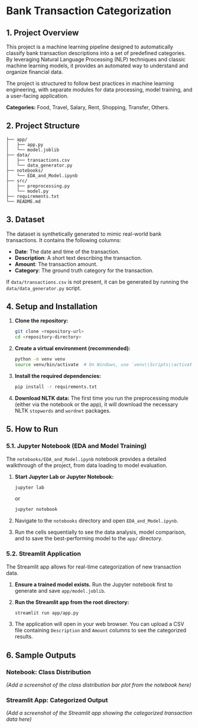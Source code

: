 # Bank Transaction Categorization

## 1. Project Overview

This project is a machine learning pipeline designed to automatically classify bank transaction descriptions into a set of predefined categories. By leveraging Natural Language Processing (NLP) techniques and classic machine learning models, it provides an automated way to understand and organize financial data.

The project is structured to follow best practices in machine learning engineering, with separate modules for data processing, model training, and a user-facing application.

**Categories:** Food, Travel, Salary, Rent, Shopping, Transfer, Others.

## 2. Project Structure

```
├── app/
│   ├── app.py
│   └── model.joblib
├── data/
│   ├── transactions.csv
│   └── data_generator.py
├── notebooks/
│   └── EDA_and_Model.ipynb
├── src/
│   ├── preprocessing.py
│   └── model.py
├── requirements.txt
└── README.md
```

## 3. Dataset

The dataset is synthetically generated to mimic real-world bank transactions. It contains the following columns:

- **Date**: The date and time of the transaction.
- **Description**: A short text describing the transaction.
- **Amount**: The transaction amount.
- **Category**: The ground truth category for the transaction.

If `data/transactions.csv` is not present, it can be generated by running the `data/data_generator.py` script.

## 4. Setup and Installation

1.  **Clone the repository:**
    ```bash
    git clone <repository-url>
    cd <repository-directory>
    ```

2.  **Create a virtual environment (recommended):**
    ```bash
    python -m venv venv
    source venv/bin/activate  # On Windows, use `venv\\Scripts\\activate`
    ```

3.  **Install the required dependencies:**
    ```bash
    pip install -r requirements.txt
    ```

4.  **Download NLTK data:**
    The first time you run the preprocessing module (either via the notebook or the app), it will download the necessary NLTK `stopwords` and `wordnet` packages.

## 5. How to Run

### 5.1. Jupyter Notebook (EDA and Model Training)

The `notebooks/EDA_and_Model.ipynb` notebook provides a detailed walkthrough of the project, from data loading to model evaluation.

1.  **Start Jupyter Lab or Jupyter Notebook:**
    ```bash
    jupyter lab
    ```
    or
    ```bash
    jupyter notebook
    ```

2.  Navigate to the `notebooks` directory and open `EDA_and_Model.ipynb`.

3.  Run the cells sequentially to see the data analysis, model comparison, and to save the best-performing model to the `app/` directory.

### 5.2. Streamlit Application

The Streamlit app allows for real-time categorization of new transaction data.

1.  **Ensure a trained model exists.** Run the Jupyter notebook first to generate and save `app/model.joblib`.

2.  **Run the Streamlit app from the root directory:**
    ```bash
    streamlit run app/app.py
    ```

3.  The application will open in your web browser. You can upload a CSV file containing `Description` and `Amount` columns to see the categorized results.

## 6. Sample Outputs

### Notebook: Class Distribution
*(Add a screenshot of the class distribution bar plot from the notebook here)*

### Streamlit App: Categorized Output
*(Add a screenshot of the Streamlit app showing the categorized transaction data here)* 